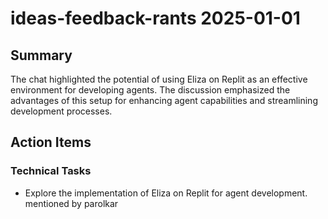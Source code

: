 # ideas-feedback-rants 2025-01-01

## Summary
The chat highlighted the potential of using Eliza on Replit as an effective environment for developing agents. The discussion emphasized the advantages of this setup for enhancing agent capabilities and streamlining development processes.

## Action Items

### Technical Tasks
- Explore the implementation of Eliza on Replit for agent development. mentioned by parolkar